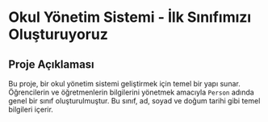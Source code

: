 # Okul Yönetim Sistemi - İlk Sınıfımızı Oluşturuyoruz

## Proje Açıklaması
Bu proje, bir okul yönetim sistemi geliştirmek için temel bir yapı sunar. Öğrencilerin ve öğretmenlerin bilgilerini yönetmek amacıyla `Person` adında genel bir sınıf oluşturulmuştur. Bu sınıf, ad, soyad ve doğum tarihi gibi temel bilgileri içerir.
